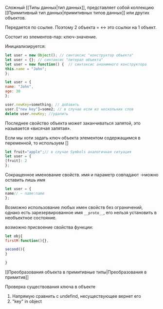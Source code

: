 Сложный [[Типы данных|тип данных]], представляет собой коллекцию [[Примитивный тип данных|примитивных типов данных]] или других объектов.

Передается по ссылке. Поэтому 2 объекта = <-> это ссылки на 1 объект.

Состоит из элементов-пар: ключ-значение.

Инициализируется:

```js
let user = new Object(); // синтаксис "конструктор объекта"  
let user = {}; // синтаксис "литерал объекта"
let user = new function() {  // синтаксис анонимного конструктора
this.name = "John";    
};
```

```js
let user = {   
name: "John", 
age: 30 
};
```

```js
user.newKey=something; // добавить
user.["new key"]=some2; // в случае если из нескольких слов
delete user.newKey; //удалить
```


Последнее свойство объекта может заканчиваться запятой, это называется «висячая запятая».

Если мы хоти задать ключ объекта элементом содержащимся в переменной, то используем []


```js
let fruit="apple";// в случае Symbols аналогичная ситуация
let user = {   
[fruit]: 2 
};
```

Сокращенное именование свойств.
имя и параметр совпадают ->можно оставить лишь имя

```js
let user = {   
name// ~ name:name  
};
```


Возможно использование любых имен свойств без ограничений, однако есть зарезервированное имя `__proto__`, его нельзя установить в необъектное состояние.

возможно присвоение свойства функции:

```js
let obj{
firstM:function(){},

second(){
}

}

```

[[Преобразования объекта в примитивные типы|Преобразования в примитив]]

Проверка существования ключа в объекте

1. Напрямую сравнить с undefind, несуществующее вернет его
2. "key" in object